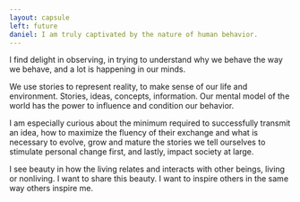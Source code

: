 ```yaml
---
layout: capsule
left: future
daniel: I am truly captivated by the nature of human behavior.
---
```

I find delight in observing, in trying to understand why we behave the way we behave, and a lot is happening in our minds.

We use stories to represent reality, to make sense of our life and environment. Stories, ideas, concepts, information. Our mental model of the world has the power to influence and condition our behavior. 

I am especially curious about the minimum required to successfully transmit an idea, how to maximize the fluency of their exchange and what is necessary to evolve, grow and mature the stories we tell ourselves to stimulate personal change first, and lastly, impact society at large.

I see beauty in how the living relates and interacts with other beings, living or nonliving. I want to share this beauty. I want to inspire others in the same way others inspire me. 